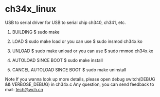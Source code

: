 # ch34x_linux
USB to serial driver for USB to serial chip ch340, ch341, etc.

1. BUILDING
 $ sudo make
 
2. LOAD
 $ sudo make load
 or you can use
 $ sudo insmod ch34x.ko
 
 3. UNLOAD
 $ sudo make unload
 or you can use
 $ sudo rmmod ch34x.ko
 
4. AUTOLOAD SINCE BOOT
  $ sudo make install
  
5. CANCEL AUTOLOAD SINCE BOOT
  $ sudo make uninstall
  
Note
  If you wanna look up more details, please open debug switch(DEBUG && VERBOSE_DEBUG) in ch34x.c
  Any question, you can send feedback to mail: tech@wch.cn
